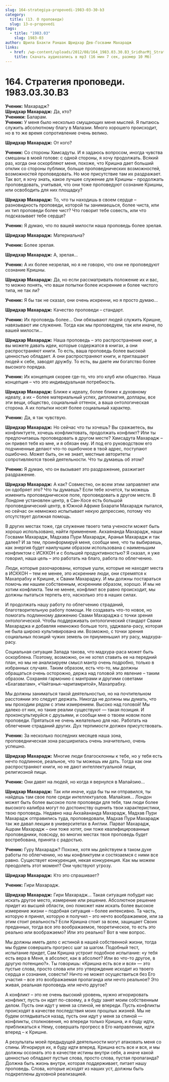 ```yaml
---
slug: 164-strategiya-propovedi-1983-03-30-b3
category:
  title: (13. О проповеди)
  slug: 13-o-propovedi
tags:
  - title: "1983.03"
    slug: 1983-03
author: Шрила Бхакти Ракшак Шридхар Дев-Госвами Махарадж
links:
  - href: /wp-content/uploads/2012/08/164_1983.03.30.B3_SridharMj_Strategiya_propovedi.mp3
    title: Скачать аудиозапись в mp3 (16 мин 7 сек, размер 10 Мб)
---
```


# 164. Стратегия проповеди. 1983.03.30.B3

**Ученик:** Махарадж?\
**Шридхар Махарадж:** Да, кто?\
**Ученики:** Баларам.\
**Ученик:** У меня было несколько смущающих меня мыслей. Я пытаюсь служить абсолютному благу в Малазии. Много хорошего происходит, но в то же время сопротивление очень велико.

**Шридхар Махарадж:** От кого?

**Ученик:** Со стороны Хамсадуты. И я задаюсь вопросом, иногда чувства смешаны в моей голове: с одной стороны, я хочу продолжать. Всякий раз, когда они оскорбляют меня, похоже, что Кришна дает больший отклик со стороны публики, больше проповеднических возможностей, возможностей проповедовать. Но мое присутствие там их раздражает. Так вот, я хочу знать, какое лучшее служение для Кришны – продолжать проповедовать, учитывая, что они тоже проповедуют сознание Кришны, или освободить для них площадку?

**Шридхар Махарадж:** То, что ты находишь в своем сердце – разновидность проповеди, которой ты занимаешься, более чиста, или их тип проповеди более чист? Что говорит тебе совесть, или что подсказывает тебе сердце?

**Ученик:** Я думаю, что по вашей милости наша проповедь более зрелая.

**Шридхар Махарадж:** Материальна?

**Ученик:** Более зрелая.

**Шридхар Махарадж:** А, зрелая…

**Ученик:** А их более незрелая, но я не говорю, что они не проповедуют сознание Кришны.

**Шридхар Махарадж:** Да, но если рассматривать положение их и вас, то можно понять, что ваши попытки более искренние и более чистого типа, не так ли?

**Ученик:** Я бы так не сказал, они очень искренни, но я просто думаю…

**Шридхар Махарадж:** Качество проповеди – стандарт.

**Ученик:** Их проповедь более… Они обязывают людей служить Кришне, навязывают им служение. Тогда как мы проповедуем, так или иначе, по вашей милости…

**Шридхар Махарадж:** Наша проповедь – это распространение книг, а вы можете давать идеи, которые содержатся в книгах, а они распространяют книги. То есть, ваша проповедь более высокой ценностью обладает. А они распространяют книги, и приглашают людей к себе, заводят дружбу. То есть, вы даете им богатство более высокого порядка.

**Ученик:** Их концепция скорее где-то, что это клуб или общество. Наша концепция – что это индивидуальная потребность.

**Шридхар Махарадж:** Ближе к идеалу, более ближе к духовному идеалу, а их – более материальный успех, дипломатия, доллары, все эти вещи, общество, социальный оттенок, а ваша онтологическая сторона. А их попытки носят более социальный характер.

**Ученик:** Да, я так чувствую.

**Шридхар Махарадж:** Но сейчас что ты хочешь? Вы сражаетесь, вы конфликтуете, хочешь конфликтовать, продолжать конфликт? Или ты предпочитаешь проповедовать в другом месте? Хамсадута Махарадж – он привел тебя ко мне, и я обязан ему. И под его руководством его подчиненные делают что-то ошибочное в твой адрес, поступают ошибочно. Может быть, он не знает, местные авторитеты сопротивляются твоей деятельности. Что ты думаешь об этом?

**Ученик:** Я думаю, что он вызывает это раздражение, разжигает раздражение.

**Шридхар Махарадж:** А как? Совместно, он всем этим заправляет или он одобряет это? Что ты думаешь? Если тебе хочется, ты можешь изменить проповедническое поле, проповедовать в другом месте. В Лондоне установлен центр, в Сан-Хосе есть большой проповеднический центр, в Южной Африке Бхарати Махарадж пытался, но сейчас он немножко испытывает некую депрессию, потому что отсутствует должная помощь.

В других местах тоже, где служение твоего типа учености может быть хорошо использовано, найти применение. Акхаянанда Махарадж, наши Госвами Махарадж, Мадхава Пури Махарадж, Аранья Махарадж и так далее? И за тем, проинформируй меня, сообщи мне, что ты выбираешь, как энергия будет наилучшим образом использована с наименьшим конфликтом с ИСККОН и с большей продуктивностью? Я сказал, я уже говорил, наша цель – это работать на благо, работа по облегчению.

Люди, которые разочарованы, которые ушли, которые не находят места в ИСККОН – тем не менее, это искренние люди, они стремятся к Махапрабху и Кришне, к Свами Махараджу. И мы должны постараться помочь им нашим собственным, искренним образом, хорошо. И мы не хотим конфликта. Тем не менее, конфликт все равно происходит, мы должны пытаться терпеть его, насколько это в наших силах.

И продолжать нашу работу по облегчению страданий, благотворительную работу помощи. Не создавать что-то новое, но помогать подлинному движению Свами Махараджа с точки зрения онтологической. Чтобы поддерживать онтологический стандарт Свами Махараджа и добавляя немножко больше того, удджвала-расу, которая не была широко культивирована им. Возможно, с точки зрения социальных позиций чужих земель он приуменьшил эту расу, мадхура-расу.

Социальная ситуация Запада такова, что мадхура-раса может быть оскорблена. Поэтому, возможно, он не хотел ставить ее на передний план, но мы не анализируем смысл мантр очень подробно, только в избранных случаях. Таким образом, есть что-то, мы должны обращаться очень осторожно, держа над головой это явление – таким образом. Сохраняя гармонию с мантрами и другими советами «Бхагаватам», «Чайтанья-чаритамритой», Махапрабху.

Мы должны заниматься такой деятельностью, но на почтительном расстоянии это следует держать. Никогда не должны мы думать, что мы проходим рядом с этим измерением. Высоко над головой! Мы далеко от них, но такие реалии существуют — такая позиция. И проконсультируйся с друзьями, и сообщи мне о твоем новом поле проповеди. Прятаться не очень желательно для нас. Работать на облегчение страданий других. Дух терпимости должен присутствовать.

**Ученик:** За несколько последних месяцев наша зона, проповедническая зона расширилась очень значительно, очень успешно.

**Шридхар Махарадж:** Многие люди благосклонны к тебе, но у тебя есть нечто подлинное, реальное, что ты можешь им дать. Тогда как они распространяют книги, но не дают интеллектуальной пищи, религиозной пищи.

**Ученик:** Они давят на людей, но когда я вернулся в Малайзию…

**Шридхар Махарадж:** Так или иначе, куда бы ты ни отправился, ты найдешь там свое поле среди интеллектуалов. Малайзия… Лондон может быть более высокое поле проповеди для тебя, там люди более высокого калибра могут по достоинству оценить твои характеристики, твою проповедь. Недавно наш Акхайананда Махарадж, Мадхав Пури Махарадж отправились туда, проповедовали, Мадхав Пури Махарадж так же давал лекции в университетах в Англии. Парват Махарадж, Ашрам Махарадж – они тоже хотят, они тоже квалифицированные проповедники, повсюду, во многих местах твоя проповедь будет востребована, принята с радостью.

**Ученик:** Гуру Махарадж? Похоже, хотя мы действуем в таком духе работы по облегчению, но мы конфликтуем и состязаемся с ними все равно. Существует конкуренция, некая конкуренция. Как мы можем преодолеть этот момент? Они чувствуют угрозу.

**Шридхар Махарадж:** Кто это спрашивает?

**Ученик:** Гири Махарадж.

**Шридхар Махарадж:** Гири Махарадж… Такая ситуация побудит нас искать другое место, измерение или решение. Абсолютное решение придет из высшей области, оно поможет нам искать более высокое измерение жизни – подобная ситуация – более интенсивно. Та часть, которую я принял, которую я получил – это нечто воображаемое, или за этим стоит реальность? Если Кришна стоит за всем, защищает Своих преданных, тогда все это воображаемое, теоретическое, то есть это реально или воображаемо? Или это реально? Вот в чем вопрос.

Мы должны иметь дело с истиной в нашей собственной жизни, тогда мы будем совершать прогресс шаг за шагом. Подобный тест, испытание придет, Сам Кришна устроит подобное испытание: «у тебя есть вера в Меня, в абсолют, как в абсолют? Или во что-то другое, в другую потенцию?». Ты говоришь: «Кришна есть все и вся» — это пустые слова, просто слова или это утверждение исходит из твоего сердца и сознания, совести? Ничто не может осуществиться без Его участия – все это воображаемая пропаганда или нечто реальное? Это живая, реальная проповедь или нечто другое?

А конфликт – это не очень высокий уровень, нужно игнорировать конфликт, пусть он идет по-своему, а я буду занят моим собственным делом. Пусть они идут у меня за спиной, не впереди. Пусть конфликты происходят в качестве последствия моих прошлых жизней. Мы не будем оглядываться назад, пусть они идут у меня за спиной — конфликты, столкновения, но впереди только Кришна, и я буду идти, приближаться к Нему, совершать прогресс в Его направлении, идти вперед – к Кришне.

А результаты моей предыдущей деятельности могут атаковать меня со спины. Игнорируя их, я буду идти вперед. Кришна есть все и вся, и мы должны осознать это в качестве истины внутри себя, а иначе какой ценностью обладают пустые слова, просто слова, пустая пропаганда? Должна быть жизнь внутри, которая поддерживает, питает нашу проповедь. Слова, которые исходят из наших уст, должны быть подкреплены духовной реализацией.

